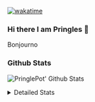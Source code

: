 [![wakatime](https://wakatime.com/badge/user/abd317df-612e-44b4-8787-15db7b574b2f.svg)](https://wakatime.com/@abd317df-612e-44b4-8787-15db7b574b2f)
### Hi there I am Pringles 👋

Bonjourno

### Github Stats
![PringlePot' Github Stats](https://github-readme-stats.vercel.app/api?username=PringlePot&show_icons=true&theme=dark&count_private=true)

<details>
  <summary>Detailed Stats</summary>
    
<!--START_SECTION:waka-->
![Code Time](http://img.shields.io/badge/Code%20Time-419%20hrs%2041%20mins-blue)

![Profile Views](http://img.shields.io/badge/Profile%20Views-4-blue)

![Lines of code](https://img.shields.io/badge/From%20Hello%20World%20I%27ve%20Written-110%20Thousand%20lines%20of%20code-blue)

**🐱 My GitHub Data** 

> 🏆 146 Contributions in the Year 2022
 > 
> 📦 90.6 kB Used in GitHub's Storage 
 > 
> 💼 Opted to Hire
 > 
> 📜 10 Public Repositories 
 > 
> 🔑 11 Private Repositories  
 > 
**I'm an Early 🐤** 

```text
🌞 Morning    142 commits    ████░░░░░░░░░░░░░░░░░░░░░   18.23% 
🌆 Daytime    322 commits    ██████████░░░░░░░░░░░░░░░   41.34% 
🌃 Evening    315 commits    ██████████░░░░░░░░░░░░░░░   40.44% 
🌙 Night      0 commits      ░░░░░░░░░░░░░░░░░░░░░░░░░   0.0%

```
📅 **I'm Most Productive on Sunday** 

```text
Monday       167 commits    █████░░░░░░░░░░░░░░░░░░░░   21.44% 
Tuesday      72 commits     ██░░░░░░░░░░░░░░░░░░░░░░░   9.24% 
Wednesday    86 commits     ██░░░░░░░░░░░░░░░░░░░░░░░   11.04% 
Thursday     94 commits     ███░░░░░░░░░░░░░░░░░░░░░░   12.07% 
Friday       49 commits     █░░░░░░░░░░░░░░░░░░░░░░░░   6.29% 
Saturday     135 commits    ████░░░░░░░░░░░░░░░░░░░░░   17.33% 
Sunday       176 commits    █████░░░░░░░░░░░░░░░░░░░░   22.59%

```


📊 **This Week I Spent My Time On** 

```text
⌚︎ Time Zone: Europe/Amsterdam

💬 Programming Languages: 
TypeScript               9 hrs 38 mins       ███████████░░░░░░░░░░░░░░   46.95% 
Go                       8 hrs 13 mins       ██████████░░░░░░░░░░░░░░░   40.08% 
CSS                      1 hr 18 mins        █░░░░░░░░░░░░░░░░░░░░░░░░   6.36% 
HTML                     36 mins             ░░░░░░░░░░░░░░░░░░░░░░░░░   2.98% 
Docker                   13 mins             ░░░░░░░░░░░░░░░░░░░░░░░░░   1.12%

🔥 Editors: 
WebStorm                 10 hrs 18 mins      ████████████░░░░░░░░░░░░░   50.27% 
GoLand                   10 hrs 1 min        ████████████░░░░░░░░░░░░░   48.82% 
Sublime Text             11 mins             ░░░░░░░░░░░░░░░░░░░░░░░░░   0.91%

🐱‍💻 Projects: 
Frontend                 10 hrs 30 mins      ████████████░░░░░░░░░░░░░   51.18% 
Backend                  7 hrs 46 mins       █████████░░░░░░░░░░░░░░░░   37.86% 
Viewer                   2 hrs 14 mins       ██░░░░░░░░░░░░░░░░░░░░░░░   10.95% 
Unknown Project          0 secs              ░░░░░░░░░░░░░░░░░░░░░░░░░   0.02%

💻 Operating System: 
Windows                  20 hrs 19 mins      ████████████████████████░   99.09% 
Mac                      11 mins             ░░░░░░░░░░░░░░░░░░░░░░░░░   0.91%

```

**I Mostly Code in Java** 

```text
Java                     7 repos             ███████████░░░░░░░░░░░░░░   43.75% 
JavaScript               2 repos             ███░░░░░░░░░░░░░░░░░░░░░░   12.5% 
TypeScript               2 repos             ███░░░░░░░░░░░░░░░░░░░░░░   12.5% 
Python                   1 repo              █░░░░░░░░░░░░░░░░░░░░░░░░   6.25% 
Kotlin                   1 repo              █░░░░░░░░░░░░░░░░░░░░░░░░   6.25%

```


**Timeline**

![Chart not found](https://raw.githubusercontent.com/PringlePot/PringlePot/main/charts/bar_graph.png) 


 Last Updated on 17/02/2022 00:43:39 UTC
<!--END_SECTION:waka-->

</details>
